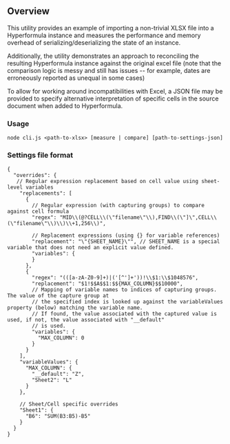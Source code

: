 ## Overview
This utility provides an example of importing a non-trivial XLSX file into a Hyperformula instance and measures the performance and memory overhead of serializing/deserializing the state of an instance.

Additionally, the utility demonstrates an approach to reconciling the resulting Hyperformula instance against the original excel file (note that the comparison logic is messy and still has issues -- for example, dates are erroneously reported as unequal in some cases)

To allow for working around incompatibilities with Excel, a JSON file may be provided to specify alternative interpretation of specific cells in the source document when added to Hyperformula. 

### Usage
`node cli.js <path-to-xlsx> [measure | compare] [path-to-settings-json]`

### Settings file format
```
{
  "overrides": {
   // Regular expression replacement based on cell value using sheet-level variables 
    "replacements": [
      {
        // Regular expression (with capturing groups) to compare against cell formula
        "regex": "MID\\(@?CELL\\(\"filename\"\\),FIND\\(\"]\",CELL\\(\"filename\"\\)\\)\\+1,256\\)",
        
        // Replacement expressions (using {} for variable references)
        "replacement": "\"{SHEET_NAME}\"", // SHEET_NAME is a special variable that does not need an explicit value defined.
        "variables": {
        }
      },
      {
        "regex": "(([a-zA-Z0-9]+)|('[^']+'))!\\$1:\\$1048576",
        "replacement": "$1!$$A$$1:$${MAX_COLUMN}$$10000",
        // Mapping of variable names to indices of capturing groups.  The value of the capture group at 
        // the specified index is looked up against the variableValues property (below) matching the variable name.
        // If found, the value associated with the captured value is used, if not, the value associated with "__default" 
        // is used.  
        "variables": {
          "MAX_COLUMN": 0
        }
      }
    ],
    "variableValues": {
      "MAX_COLUMN": {
        "__default": "Z",
        "Sheet2": "L"
      }
    },
    
    // Sheet/Cell specific overrides
    "Sheet1": {
      "B6": "SUM(B3:B5)-B5"
    }
  }
}
```